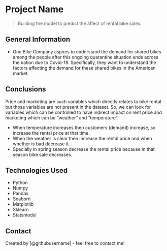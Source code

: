 # Project Name
> Building the model to predict the affect of rental bike sales.


## General Information
* One Bike Company aspires to understand the demand for shared bikes among the people after this ongoing quarantine situation ends across the nation due to Covid-19. Specifically, they want to understand the factors affecting the demand for these shared bikes in the American market.


## Conclusions
Price and marketing are such variables which directly relates to bike rental but those variables are not present in the dataset. So, we can look for variables which can be controlled to have indirect impact on rent price and marketing which can be “weather” and “temperature”.
- When temperature increases then customers (demand) increase, so increase the rental price at that time.
- When the weather is clear then increase the rental price and when whether is bad decrease it.
- Specially in spring season decrease the rental price because in that season bike sale decreases.


## Technologies Used
- Python
- Numpy
- Pandas
- Seaborn
- Matplotlib
- Sklearn
- Statsmodel


## Contact
Created by [@githubusername] - feel free to contact me!